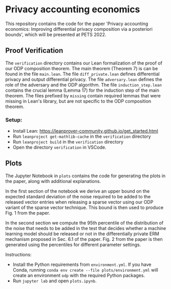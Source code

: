 # Privacy accounting economics

This repository contains the code for the paper 'Privacy accounting economics: Improving differential privacy composition via a posteriori bounds', which will be presented at PETS 2022.

## Proof Verification

The `verification` directory contains our Lean formalization of the proof of our ODP composition theorem. The main theorem (Theorem 7) is can be found in the file `main.lean`. The file `diff_private.lean` defines differential privacy and output differential privacy. The file `adversary.lean` defines the role of the adversary and the ODP algorithm. The file `induction_step.lean` contains the crucial lemma (Lemma 17) for the induction step of the main theorem. The files prefixed by `missing` contain required lemmas that were missing in Lean's library, but are not specific to the ODP composition theorem.

### Setup:

* Install Lean: https://leanprover-community.github.io/get_started.html
* Run `leanproject get-mathlib-cache` in the `verification` directory
* Run `leanproject build` in the `verification` directory
* Open the directory `verification` in VSCode.

## Plots

The Jupyter Notebook in `plots` contains the code for generating the plots in the paper, along with additional explanations.

In the first section of the notebook we derive an upper bound on the expected standard deviation of the noise required to be added to the released vector entries when releasing a sparse vector using our ODP variant of the sparse vector technique. This bound is then used to produce Fig. 1 from the paper.

In the second section we compute the 95th percentile of the distribution of the noise that needs to be added in the test that decides whether a machine learning model should be released or not in the differentially private ERM mechanism proposed in Sec. 6.1 of the paper. Fig. 2 from the paper is then generated using the percentiles for different parameter settings.

Instructions:
* Install the Python requirements from `environment.yml`. If you have Conda, running `conda env create --file plots/environment.yml` will create an environment `odp` with the required Python packages.
* Run `jupyter lab` and open `plots.ipynb`.